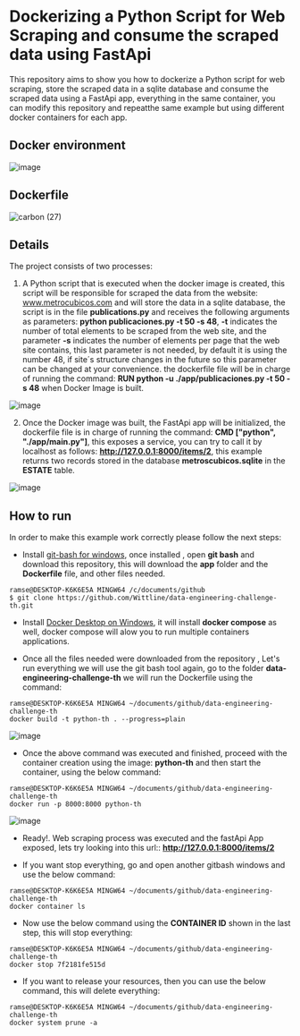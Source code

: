 # Dockerizing a Python Script for Web Scraping and consume the scraped data using FastApi

This repository aims to show you how to dockerize a Python script for web scraping, store the scraped data in a sqlite database and consume the scraped data using a FastApi app, everything in the same container, you can modify this repository and repeatthe same example but using different docker containers for each app.

## Docker environment
![image](https://user-images.githubusercontent.com/8701464/144087110-fc3589bd-f4f2-461d-9e7a-90f6ad9d3a23.png)


## Dockerfile

![carbon (27)](https://user-images.githubusercontent.com/8701464/144100115-e3e89bb2-a7e8-47a7-a2d3-d53acc17b796.png)

## Details
The project consists of two processes:

1. A Python script that is executed when the docker image is created, this script will be responsible for scraped the data from the website: www.metrocubicos.com and will store the data in a sqlite database, the script is in the file **publications.py** and receives the following arguments as parameters: **python publicaciones.py -t 50  -s 48**, **-t** indicates the number of total elements to be scraped from the web site, and the parameter **-s** indicates the number of elements per page that the web site contains, this last parameter is not needed, by default it is using the number 48, if site´s structure changes in the future so this parameter can be changed at your convenience. the dockerfile file will be in charge of running the command: **RUN python -u ./app/publicaciones.py -t 50 -s 48** when Docker Image is built.

![image](https://user-images.githubusercontent.com/8701464/144090544-768621be-5b97-4e5f-970a-acd7b0d9dcff.png)


2. Once the Docker image was built, the FastApi app will be initialized, the dockerfile file is in charge of running the command: **CMD ["python", "./app/main.py"]**, this exposes a service, you can try to call it by localhost as follows:  **http://127.0.0.1:8000/items/2**, this example returns two records stored in the database **metroscubicos.sqlite** in the **ESTATE** table.

![image](https://user-images.githubusercontent.com/8701464/144091524-98a49806-c35a-4bfb-b1c5-4546ba555de5.png)

## How to run

In order to make this example work correctly please follow the next steps:

- Install <a href="https://www.stanleyulili.com/git/how-to-install-git-bash-on-windows/">git-bash for windows</a>, once installed , open **git bash** and download this repository, this will download the **app** folder and the **Dockerfile** file, and other files needed.

``` 
ramse@DESKTOP-K6K6E5A MINGW64 /c/documents/github
$ git clone https://github.com/Wittline/data-engineering-challenge-th.git
```

- Install <a href="https://docs.docker.com/docker-for-windows/install/">Docker Desktop on Windows</a>, it will install **docker compose** as well, docker compose will alow you to run multiple containers applications.

- Once all the files needed were downloaded from the repository , Let's run everything we will use the git bash tool again, go to the folder **data-engineering-challenge-th** we will run the Dockerfile using the command:

``` 
ramse@DESKTOP-K6K6E5A MINGW64 ~/documents/github/data-engineering-challenge-th
docker build -t python-th . --progress=plain
```
![image](https://user-images.githubusercontent.com/8701464/144094340-2ddea8ce-8095-4e27-a9ba-6f67402c9f49.png)

- Once the above command was executed and finished, proceed with the container creation using the image: **python-th** and then start the container, using the below command:

``` 
ramse@DESKTOP-K6K6E5A MINGW64 ~/documents/github/data-engineering-challenge-th
docker run -p 8000:8000 python-th
```

![image](https://user-images.githubusercontent.com/8701464/144096285-a0eda402-8a63-4483-a9c7-7f2e7b47dffe.png)

- Ready!. Web scraping process was executed and the fastApi App exposed, lets try looking into this url:: **http://127.0.0.1:8000/items/2**

- If you want stop everything, go and open another gitbash windows and use the below command:

``` 
ramse@DESKTOP-K6K6E5A MINGW64 ~/documents/github/data-engineering-challenge-th
docker container ls 
```
- Now use the below command using the **CONTAINER ID** shown in the last step, this will stop everything:
``` 
ramse@DESKTOP-K6K6E5A MINGW64 ~/documents/github/data-engineering-challenge-th
docker stop 7f2181fe515d
```
- If you want to release your resources, then you can use the below command, this will delete everything:

``` 
ramse@DESKTOP-K6K6E5A MINGW64 ~/documents/github/data-engineering-challenge-th
docker system prune -a
```


